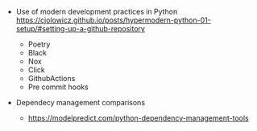 + Use of modern development practices in Python
https://cjolowicz.github.io/posts/hypermodern-python-01-setup/#setting-up-a-github-repository
  - Poetry
  - Black
  - Nox
  - Click
  - GithubActions
  - Pre commit hooks
 

+ Dependecy management comparisons
  - https://modelpredict.com/python-dependency-management-tools
